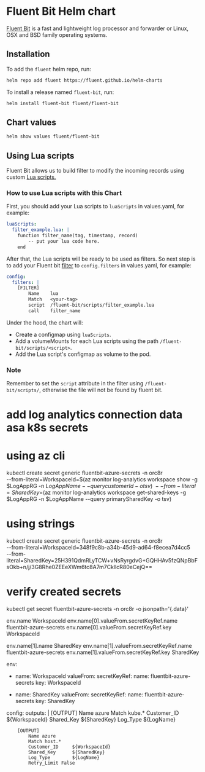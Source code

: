 # Fluent Bit Helm chart

[Fluent Bit](https://fluentbit.io) is a fast and lightweight log processor and forwarder or Linux, OSX and BSD family operating systems.

## Installation

To add the `fluent` helm repo, run:

```sh
helm repo add fluent https://fluent.github.io/helm-charts
```

To install a release named `fluent-bit`, run:

```sh
helm install fluent-bit fluent/fluent-bit
```

## Chart values

```sh
helm show values fluent/fluent-bit
```

## Using Lua scripts
Fluent Bit allows us to build filter to modify the incoming records using custom [Lua scripts.](https://docs.fluentbit.io/manual/pipeline/filters/lua)

### How to use Lua scripts with this Chart

First, you should add your Lua scripts to `luaScripts` in values.yaml, for example:

```yaml
luaScripts:
  filter_example.lua: |
    function filter_name(tag, timestamp, record)
        -- put your lua code here.
    end
```

After that, the Lua scripts will be ready to be used as filters. So next step is to add your Fluent bit [filter](https://docs.fluentbit.io/manual/concepts/data-pipeline/filter) to `config.filters` in values.yaml, for example:

```yaml
config:
  filters: |
    [FILTER]
        Name    lua
        Match   <your-tag>
        script  /fluent-bit/scripts/filter_example.lua
        call    filter_name
```
Under the hood, the chart will:
- Create a configmap using `luaScripts`.
- Add a volumeMounts for each Lua scripts using the path `/fluent-bit/scripts/<script>`.
- Add the Lua script's configmap as volume to the pod.

### Note
Remember to set the `script` attribute in the filter using `/fluent-bit/scripts/`, otherwise the file will not be found by fluent bit.


# add log analytics connection data asa k8s secrets
# using az cli
kubectl create secret generic fluentbit-azure-secrets -n orc8r \
  --from-literal=WorkspaceId=$(az monitor log-analytics workspace show -g $LogAppRG -n $LogAppName --query customerId -o tsv) \
  --from-literal=SharedKey=$(az monitor log-analytics workspace get-shared-keys -g $LogAppRG -n $LogAppName --query primarySharedKey -o tsv)

# using strings
kubectl create secret generic fluentbit-azure-secrets -n orc8r \
  --from-literal=WorkspaceId=348f9c8b-a34b-45d9-ad64-f8ecea7d4cc5 \
  --from-literal=SharedKey=25H391QdmRLyTCW+vNsRyrgdvG+GQHHAv5fzQNpBbFsOkb+n/j/3G8Rhe0ZEEeXWm6tc8A7m7CkllcR80eCejQ==

# verify created secrets
kubectl get secret fluentbit-azure-secrets -n orc8r -o jsonpath='{.data}'

env.name                            WorkspaceId
env.name[0].valueFrom.secretKeyRef.name     fluentbit-azure-secrets
env.name[0].valueFrom.secretKeyRef.key      WorkspaceId

env.name[1].name                            SharedKey
env.name[1].valueFrom.secretKeyRef.name     fluentbit-azure-secrets
env.name[1].valueFrom.secretKeyRef.key      SharedKey

env:
- name: WorkspaceId
    valueFrom:
    secretKeyRef:
        name: fluentbit-azure-secrets
        key: WorkspaceId

- name: SharedKey
    valueFrom:
    secretKeyRef:
        name: fluentbit-azure-secrets
        key: SharedKey





config:
    outputs: |
        [OUTPUT]
            Name azure
            Match kube.*
            Customer_ID     ${WorkspaceId}
            Shared_Key      ${SharedKey}
            Log_Type        ${LogName}

        [OUTPUT]
            Name azure
            Match host.*
            Customer_ID     ${WorkspaceId}
            Shared_Key      ${SharedKey}
            Log_Type        ${LogName}
            Retry_Limit False